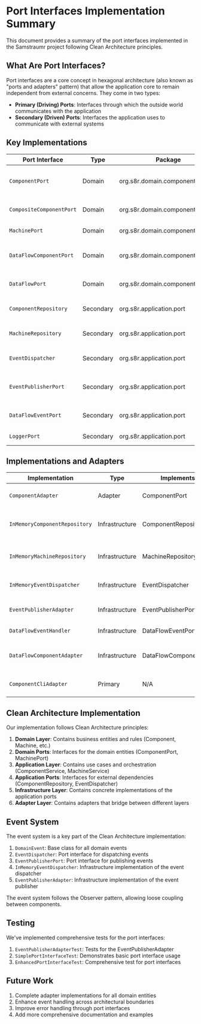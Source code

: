 # Port Interfaces Implementation Summary

This document provides a summary of the port interfaces implemented in the Samstraumr project following Clean Architecture principles.

## What Are Port Interfaces?

Port interfaces are a core concept in hexagonal architecture (also known as "ports and adapters" pattern) that allow the application core to remain independent from external concerns. They come in two types:

- **Primary (Driving) Ports**: Interfaces through which the outside world communicates with the application
- **Secondary (Driven) Ports**: Interfaces the application uses to communicate with external systems

## Key Implementations

| Port Interface | Type | Package | Description |
|---------------|------|---------|-------------|
| `ComponentPort` | Domain | org.s8r.domain.component.port | Interface for components in the domain |
| `CompositeComponentPort` | Domain | org.s8r.domain.component.port | Interface for composite components |
| `MachinePort` | Domain | org.s8r.domain.component.port | Interface for machines |
| `DataFlowComponentPort` | Domain | org.s8r.domain.component.pattern | Interface for component data flow operations |
| `DataFlowPort` | Domain | org.s8r.domain.component.pattern | Interface for data flow operations |
| `ComponentRepository` | Secondary | org.s8r.application.port | Interface for component persistence |
| `MachineRepository` | Secondary | org.s8r.application.port | Interface for machine persistence |
| `EventDispatcher` | Secondary | org.s8r.application.port | Interface for dispatching events |
| `EventPublisherPort` | Secondary | org.s8r.application.port | Interface for publishing domain events |
| `DataFlowEventPort` | Secondary | org.s8r.application.port | Interface for component data flow |
| `LoggerPort` | Secondary | org.s8r.application.port | Interface for logging |

## Implementations and Adapters

| Implementation | Type | Implements | Description |
|----------------|------|------------|-------------|
| `ComponentAdapter` | Adapter | ComponentPort | Adapts domain components to port interface |
| `InMemoryComponentRepository` | Infrastructure | ComponentRepository | In-memory implementation of component repository |
| `InMemoryMachineRepository` | Infrastructure | MachineRepository | In-memory implementation of machine repository |
| `InMemoryEventDispatcher` | Infrastructure | EventDispatcher | In-memory event dispatcher |
| `EventPublisherAdapter` | Infrastructure | EventPublisherPort | Implements event publishing |
| `DataFlowEventHandler` | Infrastructure | DataFlowEventPort | Handles data flow events |
| `DataFlowComponentAdapter` | Infrastructure | DataFlowComponentPort | Adapts component data flow operations |
| `ComponentCliAdapter` | Primary | N/A | CLI adapter for component operations |

## Clean Architecture Implementation

Our implementation follows Clean Architecture principles:

1. **Domain Layer**: Contains business entities and rules (Component, Machine, etc.)
2. **Domain Ports**: Interfaces for the domain entities (ComponentPort, MachinePort)
3. **Application Layer**: Contains use cases and orchestration (ComponentService, MachineService)
4. **Application Ports**: Interfaces for external dependencies (ComponentRepository, EventDispatcher)
5. **Infrastructure Layer**: Contains concrete implementations of the application ports
6. **Adapter Layer**: Contains adapters that bridge between different layers

## Event System

The event system is a key part of the Clean Architecture implementation:

1. `DomainEvent`: Base class for all domain events
2. `EventDispatcher`: Port interface for dispatching events
3. `EventPublisherPort`: Port interface for publishing events
4. `InMemoryEventDispatcher`: Infrastructure implementation of the event dispatcher
5. `EventPublisherAdapter`: Infrastructure implementation of the event publisher

The event system follows the Observer pattern, allowing loose coupling between components.

## Testing

We've implemented comprehensive tests for the port interfaces:

1. `EventPublisherAdapterTest`: Tests for the EventPublisherAdapter
2. `SimplePortInterfaceTest`: Demonstrates basic port interface usage
3. `EnhancedPortInterfaceTest`: Comprehensive test for port interfaces

## Future Work

1. Complete adapter implementations for all domain entities
2. Enhance event handling across architectural boundaries
3. Improve error handling through port interfaces
4. Add more comprehensive documentation and examples